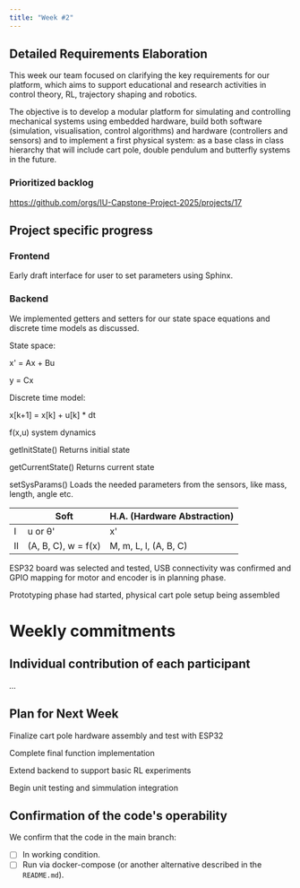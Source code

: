 ```yaml
---
title: "Week #2"
---
```



## Detailed Requirements Elaboration

This week our team focused on clarifying the key requirements for our platform, which aims to support educational and research activities in control theory, RL, trajectory shaping and robotics.

The objective is to develop a modular platform for simulating and controlling mechanical systems using embedded hardware, build both software (simulation, visualisation, control algorithms) and hardware (controllers and sensors) and to implement a first physical system: as a base class in class hierarchy that will include cart pole, double pendulum and butterfly systems in the future.  

### Prioritized backlog

https://github.com/orgs/IU-Capstone-Project-2025/projects/17

## Project specific progress

### Frontend

Early draft interface for user to set parameters using Sphinx.

### Backend

We implemented getters and setters for our state space equations and discrete time models as discussed. 


State space:

x' = Ax + Bu

y = Cx


Discrete time model:

x[k+1] = x[k] + u[k] * dt



f(x,u) system dynamics

getInitState() Returns initial state

getCurrentState() Returns current state

setSysParams() Loads the needed parameters from the sensors, like mass, length, angle etc.



|             | Soft                         | H.A. (Hardware Abstraction)  |
|-------------|------------------------------|------------------------------|
| I           | u or  θ'                     | x'                           |
| II          | (A, B, C), w = f(x)          | M, m, L, l, (A, B, C)        |

ESP32 board was selected and tested, USB connectivity was confirmed and GPIO mapping for motor and encoder is in planning phase.

Prototyping phase had started, physical cart pole setup being assembled

# Weekly commitments

## Individual contribution of each participant

*...*

## Plan for Next Week

Finalize cart pole hardware assembly and test with ESP32

Complete final function implementation

Extend backend to support basic RL experiments

Begin unit testing and simmulation integration

## Confirmation of the code's operability

We confirm that the code in the main branch:
- [ ] In working condition.
- [ ] Run via docker-compose (or another alternative described in the `README.md`).
